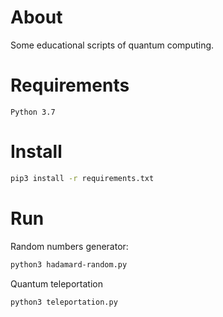 # About

Some educational scripts of quantum computing.

# Requirements

```
Python 3.7
```

# Install

```bash
pip3 install -r requirements.txt
```

# Run

Random numbers generator:

```bash
python3 hadamard-random.py
```

Quantum teleportation
```bash
python3 teleportation.py
```

